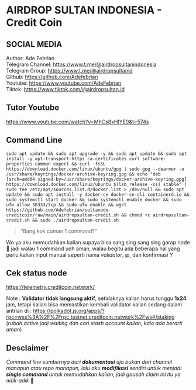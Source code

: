 #  AIRDROP SULTAN INDONESIA - Credit Coin
##  SOCIAL MEDIA
 Author: Ade Febrian <br>
Telegram Channel: https://www.t.me/@airdropsultanindonesia<br>
Telegram Group: https://www.t.me/@airdropsultanid<br>
Github: https://github.com/Adefebrian<br>
 Youtube: https://www.youtube.com/AdeFebrian<br>
 Tiktok: https://www.tiktok.com/@airdropsultan.id

## Tutor Youtube 


https://www.youtube.com/watch?v=MhCs8xHlYE0&t=574s


##  Command Line

    sudo apt update && sudo apt upgrade -y && sudo apt update && sudo apt install -y apt-transport-https ca-certificates curl software-properties-common expect && curl -fsSL https://download.docker.com/linux/ubuntu/gpg | sudo gpg --dearmor -o /usr/share/keyrings/docker-archive-keyring.gpg && echo "deb [arch=amd64 signed-by=/usr/share/keyrings/docker-archive-keyring.gpg] https://download.docker.com/linux/ubuntu $(lsb_release -cs) stable" | sudo tee /etc/apt/sources.list.d/docker.list > /dev/null && sudo apt update && sudo apt install -y docker-ce docker-ce-cli containerd.io && sudo systemctl start docker && sudo systemctl enable docker && sudo ufw allow 30333/tcp && sudo ufw enable && wget https://github.com/Adefebrian/sultanode-creditcoin/raw/main/airdropsultan-credit.sh && chmod +x airdropsultan-credit.sh && sudo ./airdropsultan-credit.sh

> “Bang kok cuman 1 command?” 

Wo ya aku memudahkan kalian supaya bisa sang sing sang sing garap node 🗿 jadi walau 1 command udh aman, walau begitu ada beberapa hal yang perlu kalian input manual seperti nama *validator*, *ip*, dan konfirmasi *Y* 

##  Cek status node  
https://telemetry.creditcoin.network/

Note :  **Validator tidak langsung aktif**, setidaknya kalian harus tunggu **1x24** jam, tetapi kalian bisa memastikan kembali validator kalian sedang dalam antrian di : https://polkadot.js.org/apps/?rpc=wss%3A%2F%2Frpc.testnet.creditcoin.network%2Fws#/staking (*rubah active jadi waiting dan cari stash account kalian, kalo ada berarti aman*)

##  Desclaimer 

*Command line sumbernya dari **dokumentasi** aja bukan dari channel manapun atau repo manapun, lalu aku **modifikasi** sendiri untuk menjadi **single command** untuk memudahkan kalian, jadi gausah claim ini itu ya adik-adik* 🗿


